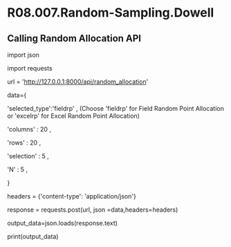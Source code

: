 # R08.007.Random-Sampling.Dowell


## Calling Random Allocation API

import json

import requests

url = 'http://127.0.0.1:8000/api/random_allocation'

data={

  'selected_type':'fieldrp' ,   (Choose 'fieldrp' for Field Random Point Allocation or 'excelrp' for Excel Random Point Allocation)
  
  'columns' : 20 ,
  
  'rows' : 20 , 
  
  'selection' : 5 ,
 
  'N' : 5 ,
 
 }

headers = {'content-type': 'application/json'}

response = requests.post(url, json =data,headers=headers)

output_data=json.loads(response.text)

print(output_data)
